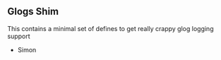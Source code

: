 ## Glogs Shim

This contains a minimal set of defines to get really crappy glog logging support

- Simon
